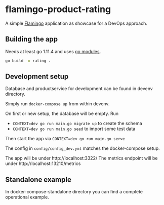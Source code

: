 # flamingo-product-rating
A simple [Flamingo](https://www.flamingo.me/) application as showcase for a DevOps approach.

## Building the app

Needs at least go 1.11.4 and uses [go modules](https://github.com/golang/go/wiki/Modules).

```bash
go build -o rating .
```

## Development setup

Database and productservice for development can be found in devenv directory.

Simply run `docker-compose up` from within devenv.

On first or new setup, the database will be empty. Run 

* `CONTEXT=dev go run main.go migrate up` to create the schema
* `CONTEXT=dev go run main.go seed` to import some test data

Then start the app via `CONTEXT=dev go run main.go serve`

The config in `config/config_dev.yml` matches the docker-compose setup.

The app will be under http://localhost:3322/
The metrics endpoint will be under http://localhost:13210/metrics

## Standalone example

In docker-compose-standalone directory you can find a complete operational example. 
